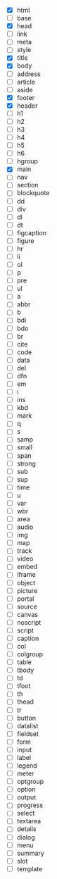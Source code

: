 - [x] html
- [ ] base
- [x] head
- [ ] link
- [ ] meta
- [ ] style
- [x] title
- [x] body
- [ ] address
- [ ] article
- [ ] aside
- [x] footer
- [x] header
- [ ] h1
- [ ] h2
- [ ] h3
- [ ] h4
- [ ] h5
- [ ] h6
- [ ] hgroup
- [x] main
- [ ] nav
- [ ] section
- [ ] blockquote
- [ ] dd
- [ ] div
- [ ] dl
- [ ] dt
- [ ] figcaption
- [ ] figure
- [ ] hr
- [ ] li
- [ ] ol
- [ ] p
- [ ] pre
- [ ] ul
- [ ] a
- [ ] abbr
- [ ] b
- [ ] bdi
- [ ] bdo
- [ ] br
- [ ] cite
- [ ] code
- [ ] data
- [ ] del
- [ ] dfn
- [ ] em
- [ ] i
- [ ] ins
- [ ] kbd
- [ ] mark
- [ ] q
- [ ] s
- [ ] samp
- [ ] small
- [ ] span
- [ ] strong
- [ ] sub
- [ ] sup
- [ ] time
- [ ] u
- [ ] var
- [ ] wbr
- [ ] area
- [ ] audio
- [ ] img
- [ ] map
- [ ] track
- [ ] video
- [ ] embed
- [ ] iframe
- [ ] object
- [ ] picture
- [ ] portal
- [ ] source
- [ ] canvas
- [ ] noscript
- [ ] script
- [ ] caption
- [ ] col
- [ ] colgroup
- [ ] table
- [ ] tbody
- [ ] td
- [ ] tfoot
- [ ] th
- [ ] thead
- [ ] tr
- [ ] button
- [ ] datalist
- [ ] fieldset
- [ ] form
- [ ] input
- [ ] label
- [ ] legend
- [ ] meter
- [ ] optgroup
- [ ] option
- [ ] output
- [ ] progress
- [ ] select
- [ ] textarea
- [ ] details
- [ ] dialog
- [ ] menu
- [ ] summary
- [ ] slot
- [ ] template